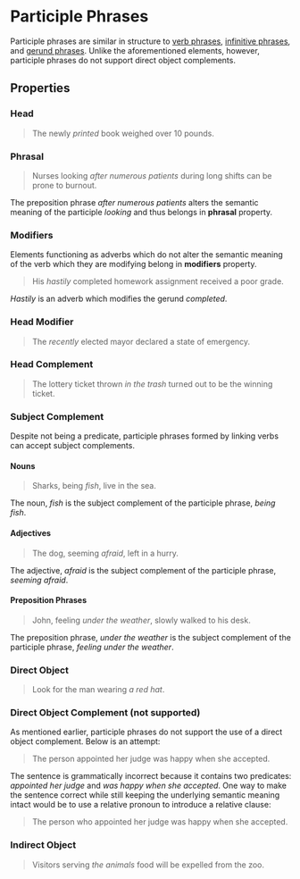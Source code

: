 # Participle Phrases
<!-- +elementInfo -->
<!-- !participlePhrase -->
Participle phrases are similar in structure to [verb phrases](/element/verb-phrase), [infinitive phrases](/element/infinitive-phrase), and [gerund phrases](/element/gerund-phrase). Unlike the aforementioned elements, however, participle phrases do not support direct object complements.
<!-- !participlePhrase -->

## Properties
<!-- +propertySummary -->

### Head
> The newly *printed* book weighed over 10 pounds.

### Phrasal
> Nurses looking *after numerous patients* during long shifts can be prone to burnout.
<!-- .caption -->
The preposition phrase *after numerous patients* alters the semantic meaning of the participle *looking* and thus belongs in **phrasal** property.

### Modifiers
Elements functioning as adverbs which do not alter the semantic meaning of the verb which they are modifying belong in **modifiers** property.

> His *hastily* completed homework assignment received a poor grade.
<!-- .caption -->
*Hastily* is an adverb which modifies the gerund *completed*.

### Head Modifier
> The *recently* elected mayor declared a state of emergency.

### Head Complement
> The lottery ticket thrown *in the trash* turned out to be the winning ticket.

### Subject Complement
Despite not being a predicate, participle phrases formed by linking verbs can accept subject complements.

#### Nouns
> Sharks, being *fish*, live in the sea.
<!-- .caption -->
The noun, *fish* is the subject complement of the participle phrase, *being fish*.

#### Adjectives
> The dog, seeming *afraid*, left in a hurry.
<!-- .caption -->
The adjective, *afraid* is the subject complement of the participle phrase, *seeming afraid*.

#### Preposition Phrases
> John, feeling *under the weather*, slowly walked to his desk.
<!-- .caption -->
The preposition phrase, *under the weather* is the subject complement of the participle phrase, *feeling under the weather*.

### Direct Object
> Look for the man wearing *a red hat*.

### Direct Object Complement (not supported)
As mentioned earlier, participle phrases do not support the use of a direct object complement. Below is an attempt:
> The person appointed her judge was happy when she accepted.

The sentence is grammatically incorrect because it contains two predicates: *appointed her judge* and *was happy when she accepted*. One way to make the sentence correct while still keeping the underlying semantic meaning intact would be to use a relative pronoun to introduce a relative clause:
> The person who appointed her judge was happy when she accepted.

### Indirect Object
> Visitors serving *the animals* food will be expelled from the zoo.